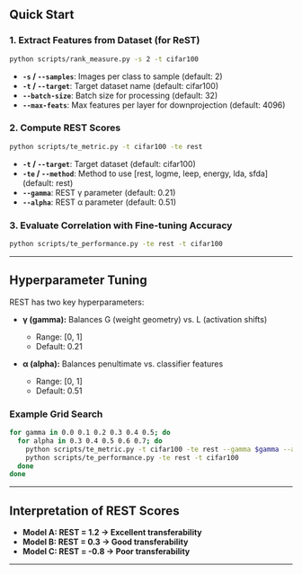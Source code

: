 ## Quick Start

### 1. Extract Features from Dataset (for ReST)
```bash
python scripts/rank_measure.py -s 2 -t cifar100
```
- **`-s` / `--samples`**: Images per class to sample (default: 2)  
- **`-t` / `--target`**: Target dataset name (default: cifar100)  
- **`--batch-size`**: Batch size for processing (default: 32)  
- **`--max-feats`**: Max features per layer for downprojection (default: 4096)  


### 2. Compute REST Scores
```bash
python scripts/te_metric.py -t cifar100 -te rest
```
- **`-t` / `--target`**: Target dataset (default: cifar100)  
- **`-te` / `--method`**: Method to use [rest, logme, leep, energy, lda, sfda] (default: rest)  
- **`--gamma`**: REST γ parameter (default: 0.21)  
- **`--alpha`**: REST α parameter (default: 0.51)  

### 3. Evaluate Correlation with Fine-tuning Accuracy
```bash
python scripts/te_performance.py -te rest -t cifar100
```

---

## Hyperparameter Tuning

REST has two key hyperparameters:

- **γ (gamma):** Balances G (weight geometry) vs. L (activation shifts)  
  - Range: [0, 1]  
  - Default: 0.21  

- **α (alpha):** Balances penultimate vs. classifier features  
  - Range: [0, 1]  
  - Default: 0.51  

### Example Grid Search
```bash
for gamma in 0.0 0.1 0.2 0.3 0.4 0.5; do
  for alpha in 0.3 0.4 0.5 0.6 0.7; do
    python scripts/te_metric.py -t cifar100 -te rest --gamma $gamma --alpha $alpha
    python scripts/te_performance.py -te rest -t cifar100
  done
done
```

---

## Interpretation of REST Scores

- **Model A: REST = 1.2 → Excellent transferability**  
- **Model B: REST = 0.3 → Good transferability**  
- **Model C: REST = -0.8 → Poor transferability**  

---
